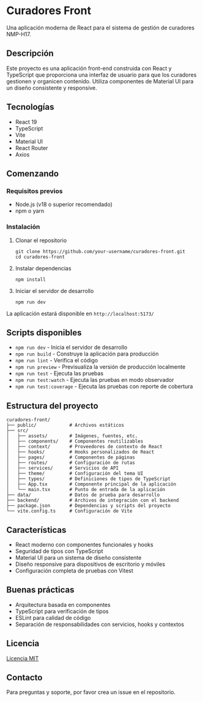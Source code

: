 # Curadores Front

Una aplicación moderna de React para el sistema de gestión de curadores NMP-H17.

## Descripción

Este proyecto es una aplicación front-end construida con React y TypeScript que proporciona una interfaz de usuario para que los curadores gestionen y organicen contenido. Utiliza componentes de Material UI para un diseño consistente y responsive.

## Tecnologías

- React 19
- TypeScript
- Vite
- Material UI
- React Router
- Axios

## Comenzando

### Requisitos previos

- Node.js (v18 o superior recomendado)
- npm o yarn

### Instalación

1. Clonar el repositorio

   ```git
   git clone https://github.com/your-username/curadores-front.git
   cd curadores-front
   ```

2. Instalar dependencias

   ```git
   npm install
   ```

3. Iniciar el servidor de desarrollo
   ```git
   npm run dev
   ```

La aplicación estará disponible en `http://localhost:5173/`

## Scripts disponibles

- `npm run dev` - Inicia el servidor de desarrollo
- `npm run build` - Construye la aplicación para producción
- `npm run lint` - Verifica el código
- `npm run preview` - Previsualiza la versión de producción localmente
- `npm run test` - Ejecuta las pruebas
- `npm run test:watch` - Ejecuta las pruebas en modo observador
- `npm run test:coverage` - Ejecuta las pruebas con reporte de cobertura

## Estructura del proyecto

```
curadores-front/
├── public/            # Archivos estáticos
├── src/
│   ├── assets/        # Imágenes, fuentes, etc.
│   ├── components/    # Componentes reutilizables
│   ├── context/       # Proveedores de contexto de React
│   ├── hooks/         # Hooks personalizados de React
│   ├── pages/         # Componentes de páginas
│   ├── routes/        # Configuración de rutas
│   ├── services/      # Servicios de API
│   ├── theme/         # Configuración del tema UI
│   ├── types/         # Definiciones de tipos de TypeScript
│   ├── App.tsx        # Componente principal de la aplicación
│   └── main.tsx       # Punto de entrada de la aplicación
├── data/              # Datos de prueba para desarrollo
├── backend/           # Archivos de integración con el backend
├── package.json       # Dependencias y scripts del proyecto
└── vite.config.ts     # Configuración de Vite
```

## Características

- React moderno con componentes funcionales y hooks
- Seguridad de tipos con TypeScript
- Material UI para un sistema de diseño consistente
- Diseño responsive para dispositivos de escritorio y móviles
- Configuración completa de pruebas con Vitest

## Buenas prácticas

- Arquitectura basada en componentes
- TypeScript para verificación de tipos
- ESLint para calidad de código
- Separación de responsabilidades con servicios, hooks y contextos

## Licencia

[Licencia MIT](LICENSE)

## Contacto

Para preguntas y soporte, por favor crea un issue en el repositorio.
